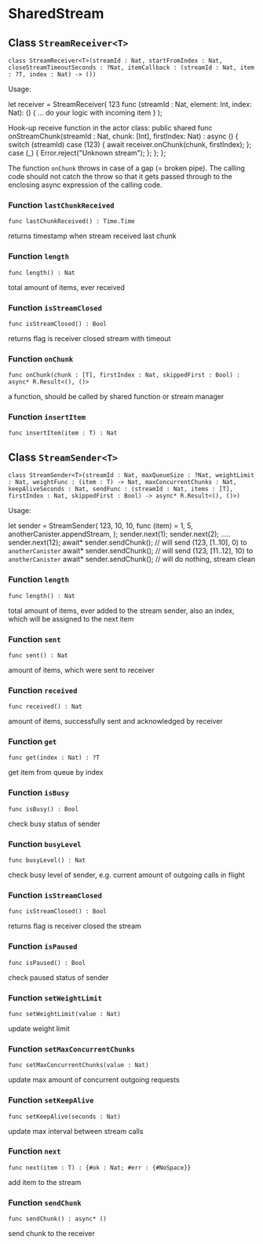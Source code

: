 # SharedStream

## Class `StreamReceiver<T>`

``` motoko
class StreamReceiver<T>(streamId : Nat, startFromIndex : Nat, closeStreamTimeoutSeconds : ?Nat, itemCallback : (streamId : Nat, item : ?T, index : Nat) -> ())
```

Usage:

let receiver = StreamReceiver<Int>(
  123
  func (streamId : Nat, element: Int, index: Nat): () {
    ... do your logic with incoming item
  }
);

Hook-up receive function in the actor class:
public shared func onStreamChunk(streamId : Nat, chunk: [Int], firstIndex: Nat) : async () {
  switch (streamId) case (123) { await receiver.onChunk(chunk, firstIndex); }; case (_) { Error.reject("Unknown stream"); }; };
};

The function `onChunk` throws in case of a gap (= broken pipe). The
calling code should not catch the throw so that it gets passed through to
the enclosing async expression of the calling code.

### Function `lastChunkReceived`
``` motoko
func lastChunkReceived() : Time.Time
```

returns timestamp when stream received last chunk


### Function `length`
``` motoko
func length() : Nat
```

total amount of items, ever received


### Function `isStreamClosed`
``` motoko
func isStreamClosed() : Bool
```

returns flag is receiver closed stream with timeout


### Function `onChunk`
``` motoko
func onChunk(chunk : [T], firstIndex : Nat, skippedFirst : Bool) : async* R.Result<(), ()>
```

a function, should be called by shared function or stream manager


### Function `insertItem`
``` motoko
func insertItem(item : T) : Nat
```


## Class `StreamSender<T>`

``` motoko
class StreamSender<T>(streamId : Nat, maxQueueSize : ?Nat, weightLimit : Nat, weightFunc : (item : T) -> Nat, maxConcurrentChunks : Nat, keepAliveSeconds : Nat, sendFunc : (streamId : Nat, items : [T], firstIndex : Nat, skippedFirst : Bool) -> async* R.Result<(), ()>)
```

Usage:

let sender = StreamSender<Int>(
  123,
  10,
  10,
  func (item) = 1,
  5,
  anotherCanister.appendStream,
);
sender.next(1);
sender.next(2);
.....
sender.next(12);
await* sender.sendChunk(); // will send (123, [1..10], 0) to `anotherCanister`
await* sender.sendChunk(); // will send (123, [11..12], 10) to `anotherCanister`
await* sender.sendChunk(); // will do nothing, stream clean

### Function `length`
``` motoko
func length() : Nat
```

total amount of items, ever added to the stream sender, also an index, which will be assigned to the next item


### Function `sent`
``` motoko
func sent() : Nat
```

amount of items, which were sent to receiver


### Function `received`
``` motoko
func received() : Nat
```

amount of items, successfully sent and acknowledged by receiver


### Function `get`
``` motoko
func get(index : Nat) : ?T
```

get item from queue by index


### Function `isBusy`
``` motoko
func isBusy() : Bool
```

check busy status of sender


### Function `busyLevel`
``` motoko
func busyLevel() : Nat
```

check busy level of sender, e.g. current amount of outgoing calls in flight


### Function `isStreamClosed`
``` motoko
func isStreamClosed() : Bool
```

returns flag is receiver closed the stream


### Function `isPaused`
``` motoko
func isPaused() : Bool
```

check paused status of sender


### Function `setWeightLimit`
``` motoko
func setWeightLimit(value : Nat)
```

update weight limit


### Function `setMaxConcurrentChunks`
``` motoko
func setMaxConcurrentChunks(value : Nat)
```

update max amount of concurrent outgoing requests


### Function `setKeepAlive`
``` motoko
func setKeepAlive(seconds : Nat)
```

update max interval between stream calls


### Function `next`
``` motoko
func next(item : T) : {#ok : Nat; #err : {#NoSpace}}
```

add item to the stream


### Function `sendChunk`
``` motoko
func sendChunk() : async* ()
```

send chunk to the receiver
